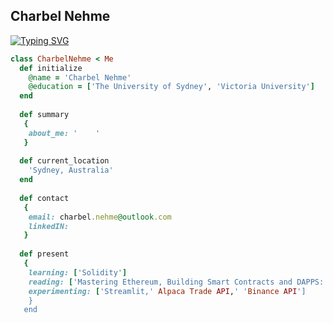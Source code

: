 <h2 align="left">
  Charbel Nehme
</h2>

[![Typing SVG](https://readme-typing-svg.herokuapp.com?color=1224C7&lines=Registered+Migration+Agent;Company+Director;Fintech+Professional;Aspiring+Blockchain+Developer)](https://git.io/typing-svg)

```ruby
class CharbelNehme < Me
  def initialize
    @name = 'Charbel Nehme'
    @education = ['The University of Sydney', 'Victoria University']
  end
  
  def summary
   {
    about_me: '    ' 
   }
   
  def current_location
    'Sydney, Australia'
  end
  
  def contact
   {
    email: charbel.nehme@outlook.com
    linkedIN: 
   }
  
  def present
   {
    learning: ['Solidity']
    reading: ['Mastering Ethereum, Building Smart Contracts and DAPPS: Andreas M. Antonopoloulos and Dr. Gavin Wood']
    experimenting: ['Streamlit,' Alpaca Trade API,' 'Binance API']
    }
   end
   
```
